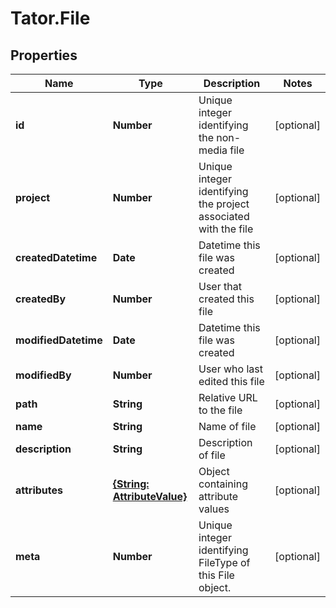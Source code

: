 # Tator.File

## Properties

Name | Type | Description | Notes
------------ | ------------- | ------------- | -------------
**id** | **Number** | Unique integer identifying the non-media file | [optional] 
**project** | **Number** | Unique integer identifying the project associated with the file | [optional] 
**createdDatetime** | **Date** | Datetime this file was created | [optional] 
**createdBy** | **Number** | User that created this file | [optional] 
**modifiedDatetime** | **Date** | Datetime this file was created | [optional] 
**modifiedBy** | **Number** | User who last edited this file | [optional] 
**path** | **String** | Relative URL to the file | [optional] 
**name** | **String** | Name of file | [optional] 
**description** | **String** | Description of file | [optional] 
**attributes** | [**{String: AttributeValue}**](AttributeValue.md) | Object containing attribute values | [optional] 
**meta** | **Number** | Unique integer identifying FileType of this File object. | [optional] 


